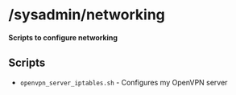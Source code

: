 # /sysadmin/networking
#### Scripts to configure networking
## Scripts
* `openvpn_server_iptables.sh` - Configures my OpenVPN server
